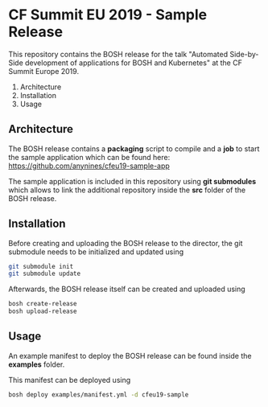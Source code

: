 # CF Summit EU 2019 - Sample Release

This repository contains the BOSH release for the talk "Automated Side-by-Side development of applications for BOSH and Kubernetes" at the CF Summit Europe 2019.

1. Architecture
2. Installation
3. Usage

## Architecture

The BOSH release contains a **packaging** script to compile and a **job** to start the sample application which can be found here: https://github.com/anynines/cfeu19-sample-app

The sample application is included in this repository using **git submodules** which allows to link the additional repository inside the **src** folder of the BOSH release.

## Installation

Before creating and uploading the BOSH release to the director, the git submodule needs to be initialized and updated using

```sh
git submodule init
git submodule update
```

Afterwards, the BOSH release itself can be created and uploaded using

```sh
bosh create-release
bosh upload-release
```

## Usage

An example manifest to deploy the BOSH release can be found inside the **examples** folder.

This manifest can be deployed using

```sh
bosh deploy examples/manifest.yml -d cfeu19-sample
```
